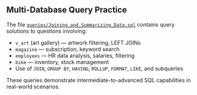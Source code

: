 ## Multi-Database Query Practice

The file [`queries/Joining_and_Summarizing_Data.sql`](queries/Joining_and_Summarizing_Data.sql) contains query solutions to questions involving:

- `v_art` (art gallery) — artwork filtering, LEFT JOINs
- `magazine` — subscription, keyword search
- `employees` — HR data analysis, salaries, filtering
- `bike` — inventory, stock management
- Use of `JOIN`, `GROUP BY`, `HAVING`, `ROLLUP`, `FORMAT`, `LIKE`, and subqueries

These queries demonstrate intermediate-to-advanced SQL capabilities in real-world scenarios.

